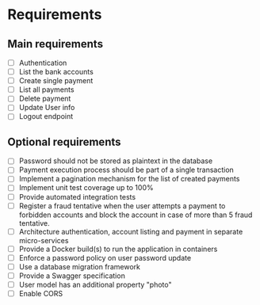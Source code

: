 # Requirements

## Main requirements

- [ ] Authentication
- [ ] List the bank accounts
- [ ] Create single payment
- [ ] List all payments
- [ ] Delete payment
- [ ] Update User info
- [ ] Logout endpoint

## Optional requirements

- [ ] Password should not be stored as plaintext in the database
- [ ] Payment execution process should be part of a single transaction
- [ ] Implement a pagination mechanism for the list of created payments
- [ ] Implement unit test coverage up to 100%
- [ ] Provide automated integration tests
- [ ] Register a fraud tentative when the user attempts a payment to forbidden accounts and block the account in case of more than 5 fraud tentative.
- [ ] Architecture authentication, account listing and payment in separate micro-services
- [ ] Provide a Docker build(s) to run the application in containers
- [ ] Enforce a password policy on user password update
- [ ] Use a database migration framework
- [ ] Provide a Swagger specification
- [ ] User model has an additional property "photo"
- [ ] Enable CORS

